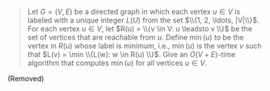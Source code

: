 > Let $G = (V, E)$ be a directed graph in which each vertex $u \in V$ is labeled with a unique integer $L(U)$ from the set $\\{1, 2, \ldots, |V|\\}$. For each vertex $u \in V$, let $R(u) = \\{v \in V: u \leadsto v \\}$ be the set of vertices that are reachable from $u$. Define $\min(u)$ to be the vertex in $R(u)$ whose label is minimum, i.e., $\min(u)$ is the vertex $v$ such that $L(v) = \min \\{L(w): w \in R(u) \\}$. Give an $O(V + E)$-time algorithm that computes $\min(u)$ for all vertices $u \in V$.

(Removed)
